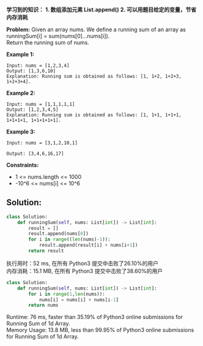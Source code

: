 **学习到的知识：**
**1. 数组添加元素 List.append()**
**2. 可以用题目给定的变量，节省内存消耗**
      

**Problem:**
Given an array nums. We define a running sum of an array as runningSum[i] = sum(nums[0]…nums[i]).  
Return the running sum of nums.
 
**Example 1:**
```
Input: nums = [1,2,3,4]
Output: [1,3,6,10]
Explanation: Running sum is obtained as follows: [1, 1+2, 1+2+3, 1+2+3+4].
```

**Example 2:**
```
Input: nums = [1,1,1,1,1]
Output: [1,2,3,4,5]
Explanation: Running sum is obtained as follows: [1, 1+1, 1+1+1, 1+1+1+1, 1+1+1+1+1].
```   
**Example 3:**
```
Input: nums = [3,1,2,10,1]

Output: [3,4,6,16,17]
```
 
**Constraints:**  
* 1 <= nums.length <= 1000
* -10^6 <= nums[i] <= 10^6

## Solution:

```python
class Solution:
    def runningSum(self, nums: List[int]) -> List[int]:
        result = []
        result.append(nums[0])
        for i in range((len(nums)-1)):
            result.append(result[i] + nums[i+1])
        return result
```  
执行用时：52 ms, 在所有 Python3 提交中击败了26.10%的用户  
内存消耗：15.1 MB, 在所有 Python3 提交中击败了38.60%的用户

```python
class Solution:
    def runningSum(self, nums: List[int]) -> List[int]:
        for i in range(1,len(nums)):
            nums[i] = nums[i] + nums[i-1]
        return nums
```
Runtime: 76 ms, faster than 35.19% of Python3 online submissions for Running Sum of 1d Array.  
Memory Usage: 13.8 MB, less than 99.95% of Python3 online submissions for Running Sum of 1d Array.
  


